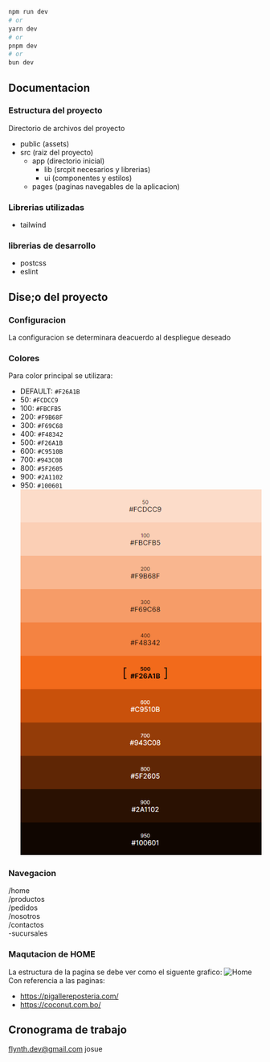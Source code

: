```bash
npm run dev
# or
yarn dev
# or
pnpm dev
# or
bun dev
```

## Documentacion 

### Estructura del proyecto
Directorio de archivos del proyecto 
- public (assets)
- src (raiz del proyecto)
    - app (directorio inicial)
        - lib (srcpit necesarios y librerias)
        - ui (componentes y estilos)
    - pages (paginas navegables de la aplicacion)

### Librerias utilizadas 
- tailwind 
### librerias de desarrollo
- postcss
- eslint 

## Dise;o del proyecto
### Configuracion
La configuracion se determinara deacuerdo al despliegue deseado
### Colores 
Para color principal se utilizara: 
  - DEFAULT: `#F26A1B`
  - 50: `#FCDCC9`
  - 100: `#FBCFB5`
  - 200: `#F9B68F`
  - 300: `#F69C68`
  - 400: `#F48342`
  - 500: `#F26A1B`
  - 600: `#C9510B`
  - 700: `#943C08`
  - 800: `#5F2605`
  - 900: `#2A1102`
  - 950: `#100601`
![Colores ](/Docs/Colores1.png)

### Navegacion
/home  
  /productos  
    /pedidos  
  /nosotros  
  /contactos  
    -sucursales

### Maqutacion de HOME
La estructura de la pagina se debe ver como el siguente grafico:
![Home](/Docs/maquetacion.png)
Con referencia a las paginas: 
- https://pigallereposteria.com/
- https://coconut.com.bo/

## Cronograma de trabajo
flynth.dev@gmail.com josue 
